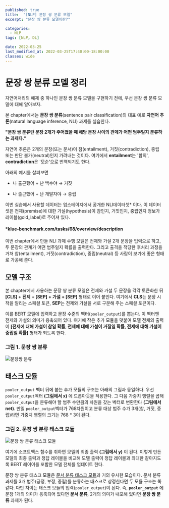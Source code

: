 ```yaml
---
published: true
title:  "[NLP] 문장 쌍 분류 모델"
excerpt: "문장 쌍 분류 모델이란?"

categories:
  - NLP
tags: [NLP, DL]

date: 2022-03-25
last_modified_at: 2022-03-25T17:40:00-18:00:00
classes: wide
---
```


# 문장 쌍 분류 모델 정리

자연어처리의 예제 중 하나인 문장 쌍 분류 모델을 구현하기 전에, 우선 문장 쌍 분류 모델에 대해 알아보자.

본 chapter에서는 **문장 쌍 분류**(sentence pair classification)의 대표 예로 **자연어 추론**(natural language inference, NLI) 과제를 실습한다.

**"문장 쌍 분류란 문장 2개가 주어졌을 때 해당 문장 사이의 관계가 어떤 범주일지 분류하는 과제다."**

자연어 추론은 2개의 문장(또는 문서)이 참(entailment), 거짓(contradiction), 중립 또는 판단 불가(neutral)인지 가려내는 것이다.
여기에서 **entailment**는 '함의', **contradiction**은 '모순'으로 번역되기도 한다. 

아래의 예시를 살펴보면

  - 나 출근했어 + 난 백수야   → 거짓
  
  - 나 출근했어 + 난 개발자야  → 중립

이번 실습에서 사용할 데이터는 업스테이지에서 공개한 NLI데이터셋* 이다.
이 데이터셋은 전제(premise)에 대한 가설(hypothesis)이 참인지, 거짓인지, 중립인지 정보가 레이블(gold_label)로 주어져 있다.

#### *klue-benchmark.com/tasks/68/overview/description
    
이번 chapter에서 만들 NLI 과제 수행 모델은 전제와 가설 2개 문장을 입력으로 하고, 두 문장의 관계가 어떤 범주일지 확률을 출력한다.
그리고 출격을 적당한 후처리 과정을 거쳐 참(entailment), 거짓(contradiction), 중립(neutral) 등 사람이 보기에 좋은 형태로 가공해 준다.

## 모델 구조

본 chapter에서 사용하는 문장 쌍 분류 모델은 전제와 가설 두 문장을 각각 토큰화한 뒤 **[CLS] + 전제 + [SEP] + 가설 + [SEP]** 형태로 이어 붙인다.
여기에서 **CLS**는 문장 시작을 알리는 스페셜 토큰, **SEP**는 전제와 가설을 서로 구분해 주는 스페셜 토큰이다.

이를 BERT 모델에 입력하고 문장 수준의 벡터(`pooler_output`)를 뽑는다. 이 벡터엔 전제와 가설의 의미가 응축되어 있다. 
여기에 작은 추가 모듈을 덧붙여 모델 전체의 출력이 **[전제에 대해 가설이 참일 확률, 전제에 대해 가설이 거질일 확률, 전제에 대해 가설이 중립일 확률]** 형태가 되도록 한다.

### 그림 1. 문장 쌍 분류

![문장쌍 분류](https://user-images.githubusercontent.com/84653623/156359430-e0d35d51-d1b5-49d4-b0f6-37a5fadf7f6e.png)

## 태스크 모듈

`pooler_output` 벡터 뒤에 붙는 추가 모듈의 구조는 아래의 그림과 동일하다. 우선 `pooler_output`벡터 **(그림에서 x)** 에 드롭아웃을 적용한다.
그 다음 가중치 행렬을 곱해 `pooler_output`을 분류해야 할 범주 수만큼의 차원을 갖는 벡터로 변환한다 **(그림에서 net)**.
만일 `pooler_output`벡터가 768차원이고 분류 대상 범주 수가 3개(참, 거짓, 중립)라면 가중치 행렬의 크기는 768 * 3이 된다.

### 그림 2. 문장 쌍 분류 태스크 모듈

![문장 쌍 분류 태스크 모듈](https://user-images.githubusercontent.com/84653623/156359238-49dfef62-31d8-4e1a-bd1e-feb38caa74fd.png)

여기에 소프트맥스 함수를 취하면 모델의 최종 출력 **(그림에서 y)** 이 된다. 
이렇게 만든 모델의 최종 출력과 정답 레이블을 비교해 모델 출력이 정답 레이블과 최대한 같아지도록 BERT 레이어를 포함한 모델 전체를 업데이트 한다.

문장 쌍 분류 태스크 모듈은 [문서 분류 태스크 모듈](https://github.com/sehooni/nlp_example/blob/main/example/document_classification/document_classification.md)과 거의 유사한 모습이다.
문서 분류 과제를 3개 범주(긍정, 부정, 중립)를 분류하는 태스크로 상정한다면 두 모듈 구조는 똑같다.
다만 차이는 태스크 모듈의 입력(`pooler_output`)이 된다. 
즉, **`pooler_output`** 에 문장 1개의 의미가 응축되어 있다면 **문서 분류**, 2개의 의미가 내포해 있다면 **문장 쌍 분류** 과제가 된다.